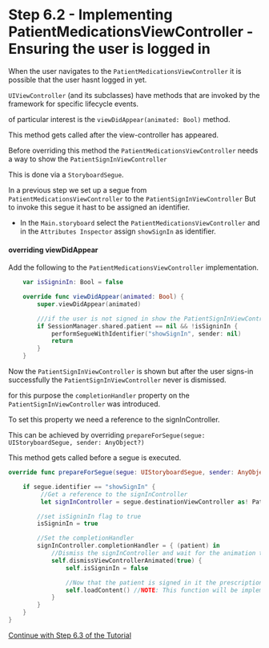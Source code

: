 # Step 6.2 - Implementing PatientMedicationsViewController - Ensuring the user is logged in

When the user navigates to the `PatientMedicationsViewController` it is possible that the user hasnt logged in yet.


`UIViewController` (and its subclasses) have methods that are invoked by the framework for specific lifecycle events.

of particular interest is the `viewDidAppear(animated: Bool)` method.

This method gets called after the view-controller has appeared.


Before overriding this method the `PatientMedicationsViewController` needs a way to show the `PatientSignInViewController`

This is done via a `StoryboardSegue`.

In a previous step we set up a segue from `PatientMedicationsViewController` to the `PatientSignInViewController`
But to invoke this segue it hast to be assigned an identifier.

- In the `Main.storyboard` select the `PatientMedicationsViewController` and in the `Attributes Inspector` assign `showSignIn` as identifier.

#### overriding viewDidAppear

Add the following to the `PatientMedicationsViewController` implementation.
```swift
    var isSigninIn: Bool = false

    override func viewDidAppear(animated: Bool) {
        super.viewDidAppear(animated)

        ///if the user is not signed in show the PatientSignInViewController
        if SessionManager.shared.patient == nil && !isSigninIn {
            performSegueWithIdentifier("showSignIn", sender: nil)
            return
        }
    }
```

Now the `PatientSignInViewController` is shown but after the user signs-in successfully the `PatientSignInViewController` never is dismissed.

for this purpose the `completionHandler` property on the `PatientSignInViewController` was introduced.

To set this property we need a reference to the signInController.

This can be achieved by overriding `prepareForSegue(segue: UIStoryboardSegue, sender: AnyObject?)`

This method gets called before a segue is executed.
```swift
override func prepareForSegue(segue: UIStoryboardSegue, sender: AnyObject?) {

    if segue.identifier == "showSignIn" {
         //Get a reference to the signInController
         let signInController = segue.destinationViewController as! PatientSignInViewController

        //set isSigninIn flag to true
        isSigninIn = true

        //Set the completionHandler
        signInController.completionHandler = { (patient) in
            //Dismiss the signInController and wait for the animation to finish
            self.dismissViewControllerAnimated(true) {
                self.isSigninIn = false

                //Now that the patient is signed in it the prescriptions can be loaded
                self.loadContent() //NOTE: This function will be implemented later
            }
        }
    }
}
```


[Continue with Step 6.3 of the Tutorial](STEP6-3.md)
